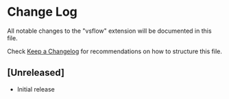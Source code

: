 # Change Log

All notable changes to the "vsflow" extension will be documented in this file.

Check [Keep a Changelog](http://keepachangelog.com/) for recommendations on how to structure this file.

## [Unreleased]

- Initial release